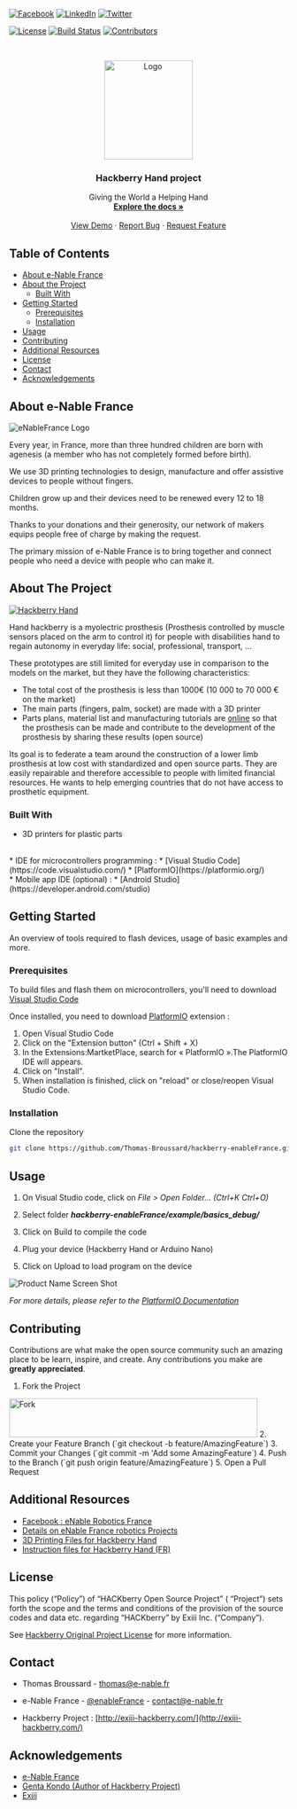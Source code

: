 <!-- PROJECT SHIELDS -->
[![Facebook][facebook-shield]][facebook-url] [![LinkedIn][linkedin-shield]][linkedin-url] [![Twitter][facebook-shield]][twitter-url]  

[![License][license-shield]][license-url] [![Build Status][build-shield]]() [![Contributors][contributors-shield]]() 



<!-- PROJECT LOGO -->

<br />
<p align="center">
  <a href="https://e-nable.fr/">
    <img src="https://e-nable.fr/wp-content/uploads/2015/12/e-nable-france.png" alt="Logo" width="160" height="179">
  </a>

  <h3 align="center">Hackberry Hand project</h3>

   <p align="center">
    Giving the World a Helping Hand
    <br />
    <a href="https://github.com/othneildrew/Best-README-Template"><strong>Explore the docs »</strong></a>
    <br />
    <br />
    <a href="https://www.youtube.com/watch?v=6Jfwinhh8ZM">View Demo</a>
    ·
    <a href="https://github.com/Thomas-Broussard/hackberry-enableFrance/issues">Report Bug</a>
    ·
    <a href="https://github.com/Thomas-Broussard/hackberry-enableFrance/issues/new">Request Feature</a>
  </p>
</p>



<!-- TABLE OF CONTENTS -->
## Table of Contents

* [About e-Nable France](#about-e-nable-france)
* [About the Project](#about-the-project)
  * [Built With](#built-with)
* [Getting Started](#getting-started)
  * [Prerequisites](#prerequisites)
  * [Installation](#installation)
* [Usage](#usage)
* [Contributing](#contributing)
* [Additional Resources](#additional-resources)
* [License](#license)
* [Contact](#contact)
* [Acknowledgements](#acknowledgements)


## About e-Nable France

![eNableFrance Logo](https://e-nable.fr/wp-content/uploads/2015/12/IMG_5615-e1479374257379-1024x672.jpg)

Every year, in France, more than three hundred children are born with agenesis (a member who has not completely formed before birth).

We use 3D printing technologies to design, manufacture and offer assistive devices to people without fingers.

Children grow up and their devices need to be renewed every 12 to 18 months.

Thanks to your donations and their generosity, our network of makers equips people free of charge by making the request.

The primary mission of e-Nable France is to bring together and connect people who need a device with people who can make it.

<!-- ABOUT THE PROJECT -->
## About The Project

[![Hackberry Hand][product-screenshot]](http://exiii-hackberry.com/)


Hand hackberry is a myolectric prosthesis (Prosthesis controlled by muscle sensors placed on the arm to control it) for people with disabilities hand to regain autonomy in everyday life: social, professional, transport, ...

These prototypes are still limited for everyday use in comparison to the models on the market, but they have the following characteristics:

* The total cost of the prosthesis is less than 1000€ (10 000 to 70 000 € on the market)
* The main parts (fingers, palm, socket) are made with a 3D printer
* Parts plans, material list and manufacturing tutorials are [online](https://github.com/mission-arm/HACKberry) so that the prosthesis can be made and contribute to the development of the prosthesis by sharing these results (open source)

Its goal is to federate a team around the construction of a lower limb prosthesis at low cost with standardized and open source parts. They are easily repairable and therefore accessible to people with limited financial resources. He wants to help emerging countries that do not have access to prosthetic equipment.


### Built With

* 3D printers for plastic parts
<br/>
* IDE for microcontrollers programming : 
    * [Visual Studio Code](https://code.visualstudio.com/)
    * [PlatformIO](https://platformio.org/)
<br/>
* Mobile app IDE (optional) : 
    * [Android Studio](https://developer.android.com/studio)


<!-- GETTING STARTED -->
## Getting Started

An overview of tools required to flash devices, usage of basic examples and more.

### Prerequisites

To build files and flash them on microcontrollers, you'll need to download [Visual Studio Code](https://code.visualstudio.com/) 

Once installed, you need to download [PlatformIO](https://platformio.org/) extension : 

1. Open Visual Studio Code
2. Click on the "Extension button" (Ctrl + Shift + X)
3. In the Extensions:MartketPlace, search for « PlatformIO ».The PlatformIO IDE will appears. 
4. Click on "Install".
5. When installation is finished, click on "reload" or close/reopen Visual Studio Code.

### Installation

Clone the repository
```sh
git clone https://github.com/Thomas-Broussard/hackberry-enableFrance.git
```


<!-- USAGE EXAMPLES -->
## Usage



1. On Visual Studio code, click on <i>File > Open Folder...  (Ctrl+K Ctrl+O)</i>

2. Select folder <i><b>hackberry-enableFrance/example/basics_debug/</b></i>

3. Click on Build to compile the code

4. Plug your device (Hackberry Hand or Arduino Nano)

5. Click on Upload to load program on the device

![Product Name Screen Shot](https://docs.platformio.org/en/latest/_images/platformio-ide-vscode-build-project.png)



_For more details, please refer to the [PlatformIO Documentation](https://docs.platformio.org/en/latest/ide/vscode.html)_



<!-- CONTRIBUTING -->
## Contributing

Contributions are what make the open source community such an amazing place to be learn, inspire, and create. Any contributions you make are **greatly appreciated**.

1. Fork the Project  
<img src="https://help.github.com/assets/images/help/repository/fork_button.jpg" alt="Fork" width="449" height="70">
2. Create your Feature Branch (`git checkout -b feature/AmazingFeature`)
3. Commit your Changes (`git commit -m 'Add some AmazingFeature`)
4. Push to the Branch (`git push origin feature/AmazingFeature`)
5. Open a Pull Request


<!-- ADDITIONAL RESOURCES -->
## Additional Resources

* [Facebook : eNable Robotics France](https://www.facebook.com/groups/eNable.robotics.France/)
* [Details on eNable France robotics Projects](https://e-nable.fr/projet-robotique/)
* [3D Printing Files for Hackberry Hand](https://github.com/mission-arm/HACKberry/tree/master/HACKberry_3Dmodel/STL)
* [Instruction files for Hackberry Hand (FR)](https://drive.google.com/drive/folders/1PkoY7QRCFFofEhJ_Oy8mezCnoT-idXC4)


<!-- LICENSE -->
## License

This policy (“Policy”) of “HACKberry Open Source Project” ( “Project”) sets forth the scope and the terms and conditions of the provision of the source codes and data etc. regarding “HACKberry” by Exiii Inc. (“Company”).

See [Hackberry Original Project License](https://github.com/mission-arm/HACKberry) for more information.

<!-- CONTACT -->
## Contact

* Thomas Broussard - thomas@e-nable.fr

* e-Nable France - [@enableFrance](https://twitter.com/enableFrance) - contact@e-nable.fr

* Hackberry Project : [http://exiii-hackberry.com/](http://exiii-hackberry.com/)



<!-- ACKNOWLEDGEMENTS -->
## Acknowledgements

* [e-Nable France](https://e-nable.fr/)
* [Genta Kondo (Author of Hackberry Project)](https://github.com/mission-arm/HACKberry)
* [Exiii](https://exiii.jp/)


<!-- MARKDOWN LINKS & IMAGES -->
[build-shield]: https://img.shields.io/badge/build-passing-brightgreen.svg?style=flat-square
[contributors-shield]: https://img.shields.io/badge/contributors-1-orange.svg?style=flat-square

[license-shield]: https://img.shields.io/badge/license-GPLv3-blue.svg?style=flat-square
[license-url]: http://www.gnu.org/licenses/quick-guide-gplv3.en.html

[linkedin-shield]: https://img.shields.io/badge/-LinkedIn-black.svg?style=flat-square&logo=linkedin&colorB=555
[linkedin-url]: https://www.linkedin.com/company/e-nable-france/

[facebook-shield]: https://img.shields.io/badge/-Facebook-black.svg?style=flat-square&logo=facebook&colorB=555
[facebook-url]: https://www.facebook.com/enableFrance/

[twitter-shield]: https://img.shields.io/badge/-Twitter-black.svg?style=flat-square&logo=twitter&colorB=555
[twitter-url]: https://twitter.com/enablefrance

[product-screenshot]: http://exiii-hackberry.com/wp-content/themes/bones/library/images/hackberry_images/HBrenderRGB.jpg
